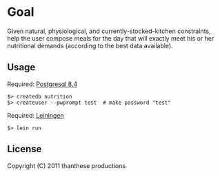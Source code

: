 # Goal

Given natural, physiological, and currently-stocked-kitchen constraints, help the user compose meals for the day that will exactly meet his or her nutritional demands (according to the best data available).

## Usage

Required: [Postgresql 8.4](http://www.postgresql.org/)

    $> createdb nutrition
    $> createuser --pwprompt test  # make password "test"

Required: [Leiningen](https://github.com/technomancy/leiningen)

    $> lein run

## License

Copyright (C) 2011 thanthese productions
